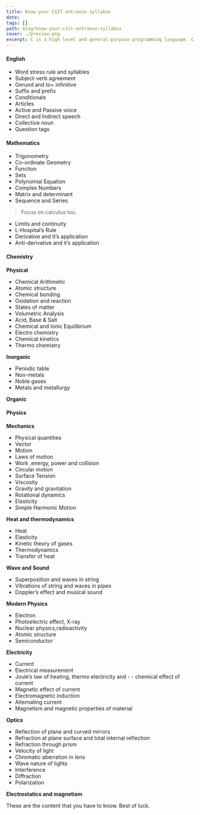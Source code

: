 ```yaml
---
title: Know your CSIT entrance syllabus
date:
tags: []
path: blog/know-your-csit-entrance-syllabus
cover: ./preview.png
excerpt: C is a high level and general-purpose programming language. C was developed at AT & T’s Bell Laboratories of the USA in 1972.
---
```


#### English

- Word stress rule and syllables
- Subject-verb agreement
- Gerund and to+ infinitive
- Suffix and prefix
- Conditionals
- Articles
- Active and Passive voice
- Direct and Indirect speech
- Collective noun
- Question tags

#### Mathematics

- Trigonometry
- Co-ordinate Geometry
- Function
- Sets
- Polynomial Equation
- Complex Numbers
- Matrix and determinant
- Sequence and Series

> Focus on calculus too.

- Limits and continuity
- L-Hospital’s Rule
- Derivative and It’s application
- Anti-derivative and it’s application

#### Chemistry

**Physical**

- Chemical Arithmetic
- Atomic structure
- Chemical bonding
- Oxidation and reaction
- States of matter
- Volumetric Analysis
- Acid, Base & Salt
- Chemical and Ionic Equilibrium
- Electro chemistry
- Chemical kinetics
- Thermo chemistry

**Inorganic**

- Periodic table
- Non-metals
- Noble gases
- Metals and metallurgy

**Organic**

#### Physics

**Mechanics**

- Physical quantities
- Vector
- Motion
- Laws of motion
- Work ,energy, power and collision
- Circular motion
- Surface Tension
- Viscosity
- Gravity and gravitation
- Rotational dynamics
- Elasticity
- Simple Harmonic Motion

**Heat and thermodynamics**

- Heat
- Elasticity
- Kinetic theory of gases
- Thermodynamics
- Transfer of heat

**Wave and Sound**

- Superposition and waves in string
- Vibrations of string and waves in pipes
- Doppler’s effect and musical sound

**Modern Physics**

- Electron
- Photoelectric effect, X-ray
- Nuclear physics,radioactivity
- Atomic structure
- Semiconductor

**Electricity**

- Current
- Electrical measurement
- Joule’s law of heating, thermo electricity and - - chemical effect of current
- Magnetic effect of current
- Electromagnetic induction
- Alternating current
- Magnetism and magnetic properties of material

**Optics**

- Reflection of plane and curved mirrors
- Refraction at plane surface and total internal reflection
- Refraction through prism
- Velocity of light
- Chromatic aberration in lens
- Wave nature of lights
- Interference
- Diffraction
- Polarization

**Electrostatics and magnetism**

These are the content that you have to know. Best of luck.
